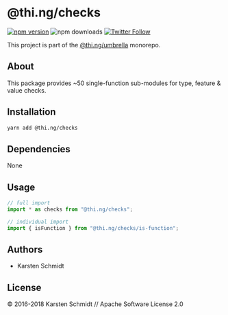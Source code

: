 # @thi.ng/checks

[![npm version](https://img.shields.io/npm/v/@thi.ng/checks.svg)](https://www.npmjs.com/package/@thi.ng/checks)
![npm downloads](https://img.shields.io/npm/dm/@thi.ng/checks.svg)
[![Twitter Follow](https://img.shields.io/twitter/follow/thing_umbrella.svg?style=flat-square&label=twitter)](https://twitter.com/thing_umbrella)

This project is part of the
[@thi.ng/umbrella](https://github.com/thi-ng/umbrella/) monorepo.

## About

This package provides ~50 single-function sub-modules for type, feature
& value checks.

## Installation

```bash
yarn add @thi.ng/checks
```

## Dependencies

None

## Usage

```ts
// full import
import * as checks from "@thi.ng/checks";

// individual import
import { isFunction } from "@thi.ng/checks/is-function";
```

## Authors

- Karsten Schmidt

## License

&copy; 2016-2018 Karsten Schmidt // Apache Software License 2.0
